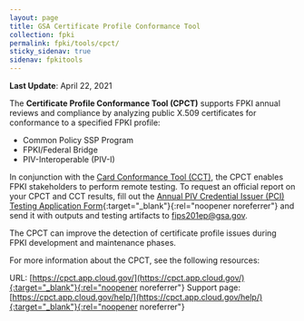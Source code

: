 ```yaml
---
layout: page
title: GSA Certificate Profile Conformance Tool
collection: fpki
permalink: fpki/tools/cpct/
sticky_sidenav: true
sidenav: fpkitools
---
```

**Last Update**: April 22, 2021

The **Certificate Profile Conformance Tool (CPCT)** supports FPKI annual reviews and compliance by analyzing public X.509 certificates for conformance to a specified FPKI profile:

- Common Policy SSP Program
- FPKI/Federal Bridge
- PIV-Interoperable (PIV-I)

In conjunction with the [Card Conformance Tool (CCT)](../cct), the CPCT enables FPKI stakeholders to perform remote testing. To request an official report on your CPCT and CCT results, fill out the [Annual PIV Credential Issuer (PCI) Testing Application Form](https://www.idmanagement.gov/fpki-annual-card-testing-application/){:target="_blank"}{:rel="noopener noreferrer"} and send it with outputs and testing artifacts to fips201ep@gsa.gov.

The CPCT can improve the detection of certificate profile issues during FPKI development and maintenance phases.

For more information about the CPCT, see the following resources:

URL: [https://cpct.app.cloud.gov/](https://cpct.app.cloud.gov/){:target="_blank"}{:rel="noopener noreferrer"}
Support page: [https://cpct.app.cloud.gov/help/](https://cpct.app.cloud.gov/help/){:target="_blank"}{:rel="noopener noreferrer"}

